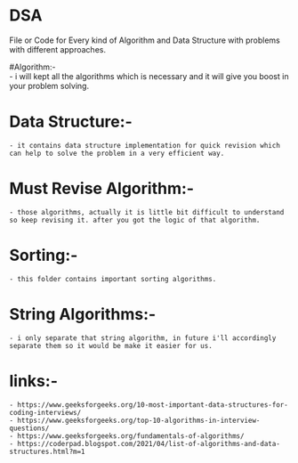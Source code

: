 # DSA

File or Code for Every kind of Algorithm and Data Structure
with problems with different approaches.

#Algorithm:-    
    - i will kept all the algorithms which is necessary and it will give you boost in your problem solving.

# Data Structure:-
    - it contains data structure implementation for quick revision which can help to solve the problem in a very efficient way.

# Must Revise Algorithm:-
    - those algorithms, actually it is little bit difficult to understand so keep revising it. after you got the logic of that algorithm.

# Sorting:-
    - this folder contains important sorting algorithms.

# String Algorithms:-
    - i only separate that string algorithm, in future i'll accordingly separate them so it would be make it easier for us.

# links:- 
    - https://www.geeksforgeeks.org/10-most-important-data-structures-for-coding-interviews/
    - https://www.geeksforgeeks.org/top-10-algorithms-in-interview-questions/
    - https://www.geeksforgeeks.org/fundamentals-of-algorithms/
    - https://coderpad.blogspot.com/2021/04/list-of-algorithms-and-data-structures.html?m=1
